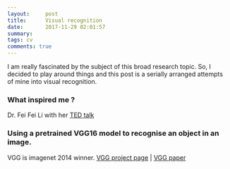 ```yaml
---
layout:     post
title:      Visual recognition
date:       2017-11-29 02:01:57
summary:   
tags: cv
comments: true
---
```

I am really fascinated by the subject of this broad research topic. So, I decided to play around things and this post is a serially arranged attempts of mine into visual recognition.

### What inspired me ?
Dr. Fei Fei Li with her [TED talk](https://www.youtube.com/watch?v=40riCqvRoMs)
<!--break-->


### Using a pretrained VGG16 model to recognise an object in an image. 

VGG is imagenet 2014 winner.
 [VGG project page](http://www.robots.ox.ac.uk/~vgg/research/very_deep/) | [VGG paper](https://arxiv.org/pdf/1409.1556.pdf)

  <script src="https://gist.github.com/x0v/385db5d7ef145e2ef97d8756eeee28df.js"></script>

